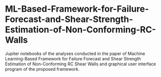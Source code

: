 # ML-Based-Framework-for-Failure-Forecast-and-Shear-Strength-Estimation-of-Non-Conforming-RC-Walls
Jupiter notebooks of the analyses conducted in the paper of Machine Learning-Based Framework for Failure Forecast and Shear Strength Estimation of Non-Conforming RC Shear Walls and graphical user interface program of the proposed framework. 
